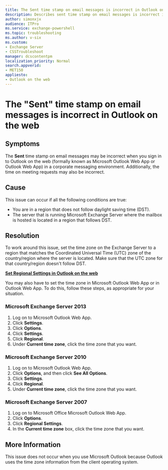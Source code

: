 ```yaml
---
title: The Sent time stamp on email messages is incorrect in Outlook on the web
description: Describes sent time stamp on email messages is incorrect in Outlook on the web
author: simonxjx
audience: ITPro
ms.service: exchange-powershell
ms.topic: troubleshooting
ms.author: v-six
ms.custom: 
- Exchange Server
- CSSTroubleshoot
manager: dcscontentpm
localization_priority: Normal
search.appverid: 
- MET150
appliesto:
- Outlook on the web
---
```


# The "Sent" time stamp on email messages is incorrect in Outlook on the web

## Symptoms

The **Sent** time stamp on email messages may be incorrect when you sign in to Outlook on the web (formally known as Microsoft Outlook Web App or Outlook Web App) in a corporate messaging environment. Additionally, the time on meeting requests may also be incorrect.

## Cause

This issue can occur if all the following conditions are true:

- You are in a region that does not follow daylight saving time (DST).   
- The server that is running Microsoft Exchange Server where the mailbox is hosted is located in a region that follows DST.   

## Resolution

To work around this issue, set the time zone on the Exchange Server to a region that matches the Coordinated Universal Time (UTC) zone of the country/region where the server is located. Make sure that the UTC zone for that country/region doesn't follow DST.

**[Set Regional Settings in Outlook on the web](/previous-versions/exchange-server/exchangeserver-149/dd188698(v=exchsrvcs.149))**

You may also have to set the time zone in Microsoft Outlook Web App or in Outlook Web App. To do this, follow these steps, as appropriate for your situation. 

### Microsoft Exchange Server 2013

1. Log on to Microsoft Outlook Web App.   
2. Click **Settings**.   
3. Click **Options**.   
4. Click **Settings**.   
5. Click **Regional**.   
6. Under **Current time zone**, click the time zone that you want.   

### Microsoft Exchange Server 2010

1. Log on to Microsoft Outlook Web App.   
2. Click **Options**, and then click **See All Options**.   
3. Click **Settings**.   
4. Click **Regional**.   
5. Under **Current time zone**, click the time zone that you want.   

### Microsoft Exchange Server 2007

1. Log on to Microsoft Office Microsoft Outlook Web App.  
2. Click **Options**.   
3. Click **Regional Settings**.   
4. In the **Current time zone** box, click the time zone that you want.   

## More Information

This issue does not occur when you use Microsoft Outlook because Outlook uses the time zone information from the client operating system.
